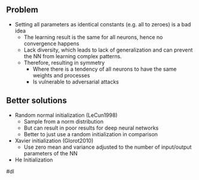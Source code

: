 ## Problem
- Setting all parameters as identical constants (e.g. all to zeroes) is a bad idea
	- The learning result is the same for all neurons, hence no convergence happens
	- Lack diversity, which leads to lack of generalization and can prevent the NN from learning complex patterns.
	- Therefore, resulting in symmetry
		- Where there is a tendency of all neurons to have the same weights and processes
		- Is vulnerable to adversarial attacks
## Better solutions
- Random normal initialization (LeCun1998)
	- Sample from a norm distribution
	- But can result in poor results for deep neural networks
	- Better to just use a random initialization in comparison
- Xavier initialization (Glorot2010)
	- Use zero mean and variance adjusted to the number of input/output parameters of the NN
- He Initialization

#dl